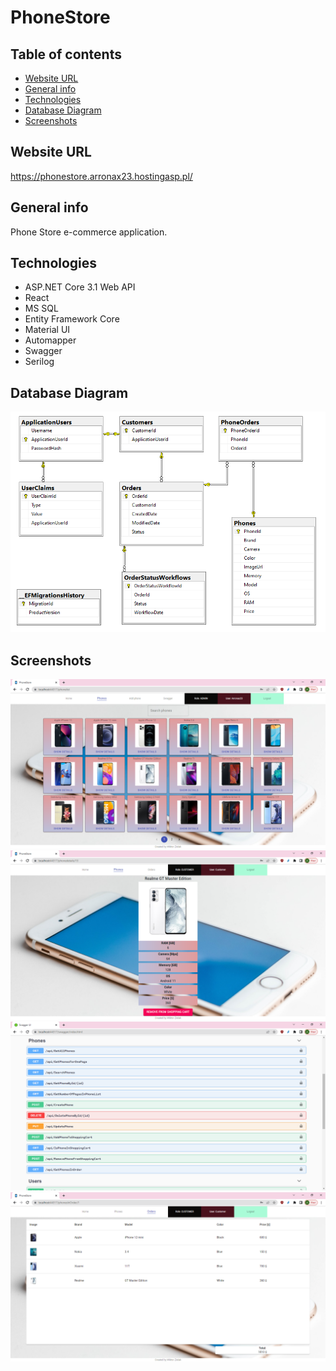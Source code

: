 # PhoneStore

## Table of contents

- [Website URL](#website-url)
- [General info](#general-info)
- [Technologies](#technologies)
- [Database Diagram](#database-diagram)
- [Screenshots](#screenshots)

## Website URL

https://phonestore.arronax23.hostingasp.pl/

## General info

Phone Store e-commerce application.

## Technologies

- ASP.NET Core 3.1 Web API
- React
- MS SQL
- Entity Framework Core
- Material UI
- Automapper
- Swagger
- Serilog

## Database Diagram

![ER Diagram](./img-README/ER_Diagram.png)

## Screenshots

![Phone List Screenshot](./img-README/PhoneList.png)
![Phone List Screenshot](./img-README/PhoneCustomer.png)
![Phone List Screenshot](./img-README/Swagger.png)
![Phone List Screenshot](./img-README/Order.png)
